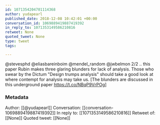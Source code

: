```yaml
---
id: 1071354204701114368
author: yudapearl
published_date: 2018-12-08 10:42:01 +00:00
conversation_id: 1069889419887419392
in_reply_to: 1071353149586210816
retweet: None
quoted_tweet: None
type: tweet
tags:

---
```


@stevesphd @eliasbareinboim @mendel_random @jwbelmon 2/2 .. this paper Rubin makes three glaring blunders for lack of analysis. Those who swear by the Dictum "Design trumps analysis" should take a good look at where contempt for analysis may take us. [The blunders are discussed in this underground paper https://t.co/NBqP9VrPOg]

### Metadata

Author: [[@yudapearl]]
Conversation: [[conversation-1069889419887419392]]
In reply to: [[1071353149586210816]]
Retweet of: [[None]]
Quoted tweet: [[None]]

